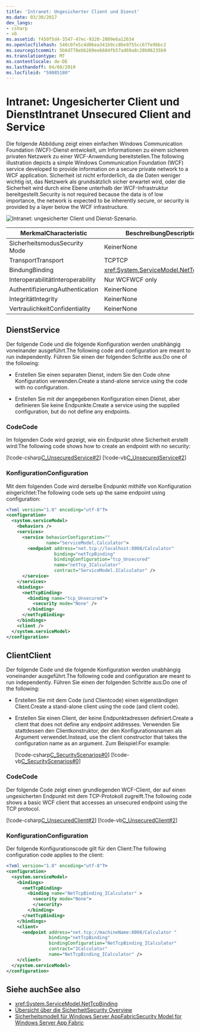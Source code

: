 ```yaml
---
title: 'Intranet: Ungesicherter Client und Dienst'
ms.date: 03/30/2017
dev_langs:
- csharp
- vb
ms.assetid: f450f5d4-3547-47ec-9320-2809e6a12634
ms.openlocfilehash: 540c0fe5c4d06ea341b9cc8be9755cc67fe9bbc2
ms.sourcegitcommit: 5b6d778ebb269ee6684fb57ad69a8c28b06235b9
ms.translationtype: MT
ms.contentlocale: de-DE
ms.lasthandoff: 04/08/2019
ms.locfileid: "59085180"
---
```

# <a name="intranet-unsecured-client-and-service"></a><span data-ttu-id="1f41a-102">Intranet: Ungesicherter Client und Dienst</span><span class="sxs-lookup"><span data-stu-id="1f41a-102">Intranet Unsecured Client and Service</span></span>
<span data-ttu-id="1f41a-103">Die folgende Abbildung zeigt einen einfachen Windows Communication Foundation (WCF)-Dienst entwickelt, um Informationen zu einem sicheren privaten Netzwerk zu einer WCF-Anwendung bereitstellen.</span><span class="sxs-lookup"><span data-stu-id="1f41a-103">The following illustration depicts a simple Windows Communication Foundation (WCF) service developed to provide information on a secure private network to a WCF application.</span></span> <span data-ttu-id="1f41a-104">Sicherheit ist nicht erforderlich, da die Daten weniger wichtig ist, das Netzwerk als grundsätzlich sicher erwartet wird, oder die Sicherheit wird durch eine Ebene unterhalb der WCF-Infrastruktur bereitgestellt.</span><span class="sxs-lookup"><span data-stu-id="1f41a-104">Security is not required because the data is of low importance, the network is expected to be inherently secure, or security is provided by a layer below the WCF infrastructure.</span></span>  
  
 ![Intranet: ungesicherter Client und Dienst-Szenario.](./media/intranet-unsecured-client-and-service/unsecured-web-client-service.gif)  
  
|<span data-ttu-id="1f41a-106">Merkmal</span><span class="sxs-lookup"><span data-stu-id="1f41a-106">Characteristic</span></span>|<span data-ttu-id="1f41a-107">Beschreibung</span><span class="sxs-lookup"><span data-stu-id="1f41a-107">Description</span></span>|  
|--------------------|-----------------|  
|<span data-ttu-id="1f41a-108">Sicherheitsmodus</span><span class="sxs-lookup"><span data-stu-id="1f41a-108">Security Mode</span></span>|<span data-ttu-id="1f41a-109">Keiner</span><span class="sxs-lookup"><span data-stu-id="1f41a-109">None</span></span>|  
|<span data-ttu-id="1f41a-110">Transport</span><span class="sxs-lookup"><span data-stu-id="1f41a-110">Transport</span></span>|<span data-ttu-id="1f41a-111">TCP</span><span class="sxs-lookup"><span data-stu-id="1f41a-111">TCP</span></span>|  
|<span data-ttu-id="1f41a-112">Bindung</span><span class="sxs-lookup"><span data-stu-id="1f41a-112">Binding</span></span>|<xref:System.ServiceModel.NetTcpBinding>|  
|<span data-ttu-id="1f41a-113">Interoperabilität</span><span class="sxs-lookup"><span data-stu-id="1f41a-113">Interoperability</span></span>|<span data-ttu-id="1f41a-114">Nur WCF</span><span class="sxs-lookup"><span data-stu-id="1f41a-114">WCF only</span></span>|  
|<span data-ttu-id="1f41a-115">Authentifizierung</span><span class="sxs-lookup"><span data-stu-id="1f41a-115">Authentication</span></span>|<span data-ttu-id="1f41a-116">Keiner</span><span class="sxs-lookup"><span data-stu-id="1f41a-116">None</span></span>|  
|<span data-ttu-id="1f41a-117">Integrität</span><span class="sxs-lookup"><span data-stu-id="1f41a-117">Integrity</span></span>|<span data-ttu-id="1f41a-118">Keiner</span><span class="sxs-lookup"><span data-stu-id="1f41a-118">None</span></span>|  
|<span data-ttu-id="1f41a-119">Vertraulichkeit</span><span class="sxs-lookup"><span data-stu-id="1f41a-119">Confidentiality</span></span>|<span data-ttu-id="1f41a-120">Keiner</span><span class="sxs-lookup"><span data-stu-id="1f41a-120">None</span></span>|  
  
## <a name="service"></a><span data-ttu-id="1f41a-121">Dienst</span><span class="sxs-lookup"><span data-stu-id="1f41a-121">Service</span></span>  
 <span data-ttu-id="1f41a-122">Der folgende Code und die folgende Konfiguration werden unabhängig voneinander ausgeführt.</span><span class="sxs-lookup"><span data-stu-id="1f41a-122">The following code and configuration are meant to run independently.</span></span> <span data-ttu-id="1f41a-123">Führen Sie einen der folgenden Schritte aus:</span><span class="sxs-lookup"><span data-stu-id="1f41a-123">Do one of the following:</span></span>  
  
-   <span data-ttu-id="1f41a-124">Erstellen Sie einen separaten Dienst, indem Sie den Code ohne Konfiguration verwenden.</span><span class="sxs-lookup"><span data-stu-id="1f41a-124">Create a stand-alone service using the code with no configuration.</span></span>  
  
-   <span data-ttu-id="1f41a-125">Erstellen Sie mit der angegebenen Konfiguration einen Dienst, aber definieren Sie keine Endpunkte.</span><span class="sxs-lookup"><span data-stu-id="1f41a-125">Create a service using the supplied configuration, but do not define any endpoints.</span></span>  
  
### <a name="code"></a><span data-ttu-id="1f41a-126">Code</span><span class="sxs-lookup"><span data-stu-id="1f41a-126">Code</span></span>  
 <span data-ttu-id="1f41a-127">Im folgenden Code wird gezeigt, wie ein Endpunkt ohne Sicherheit erstellt wird:</span><span class="sxs-lookup"><span data-stu-id="1f41a-127">The following code shows how to create an endpoint with no security:</span></span>  
  
 [!code-csharp[C_UnsecuredService#2](../../../../samples/snippets/csharp/VS_Snippets_CFX/c_unsecuredservice/cs/source.cs#2)]
 [!code-vb[C_UnsecuredService#2](../../../../samples/snippets/visualbasic/VS_Snippets_CFX/c_unsecuredservice/vb/source.vb#2)]  
  
### <a name="configuration"></a><span data-ttu-id="1f41a-128">Konfiguration</span><span class="sxs-lookup"><span data-stu-id="1f41a-128">Configuration</span></span>  
 <span data-ttu-id="1f41a-129">Mit dem folgenden Code wird derselbe Endpunkt mithilfe von Konfiguration eingerichtet:</span><span class="sxs-lookup"><span data-stu-id="1f41a-129">The following code sets up the same endpoint using configuration:</span></span>  
  
```xml  
<?xml version="1.0" encoding="utf-8"?>  
<configuration>  
  <system.serviceModel>  
    <behaviors />  
    <services>  
      <service behaviorConfiguration=""   
               name="ServiceModel.Calculator">  
        <endpoint address="net.tcp://localhost:8008/Calculator"   
                  binding="netTcpBinding"  
                  bindingConfiguration="tcp_Unsecured"   
                  name="netTcp_ICalculator"  
                  contract="ServiceModel.ICalculator" />  
      </service>  
    </services>  
    <bindings>  
      <netTcpBinding>  
        <binding name="tcp_Unsecured">  
          <security mode="None" />  
        </binding>  
      </netTcpBinding>  
    </bindings>  
    <client />  
  </system.serviceModel>  
</configuration>  
```  
  
## <a name="client"></a><span data-ttu-id="1f41a-130">Client</span><span class="sxs-lookup"><span data-stu-id="1f41a-130">Client</span></span>  
 <span data-ttu-id="1f41a-131">Der folgende Code und die folgende Konfiguration werden unabhängig voneinander ausgeführt.</span><span class="sxs-lookup"><span data-stu-id="1f41a-131">The following code and configuration are meant to run independently.</span></span> <span data-ttu-id="1f41a-132">Führen Sie einen der folgenden Schritte aus:</span><span class="sxs-lookup"><span data-stu-id="1f41a-132">Do one of the following:</span></span>  
  
-   <span data-ttu-id="1f41a-133">Erstellen Sie mit dem Code (und Clientcode) einen eigenständigen Client.</span><span class="sxs-lookup"><span data-stu-id="1f41a-133">Create a stand-alone client using the code (and client code).</span></span>  
  
-   <span data-ttu-id="1f41a-134">Erstellen Sie einen Client, der keine Endpunktadressen definiert.</span><span class="sxs-lookup"><span data-stu-id="1f41a-134">Create a client that does not define any endpoint addresses.</span></span> <span data-ttu-id="1f41a-135">Verwenden Sie stattdessen den Clientkonstruktor, der den Konfigurationsnamen als Argument verwendet.</span><span class="sxs-lookup"><span data-stu-id="1f41a-135">Instead, use the client constructor that takes the configuration name as an argument.</span></span> <span data-ttu-id="1f41a-136">Zum Beispiel:</span><span class="sxs-lookup"><span data-stu-id="1f41a-136">For example:</span></span>  
  
     [!code-csharp[C_SecurityScenarios#0](../../../../samples/snippets/csharp/VS_Snippets_CFX/c_securityscenarios/cs/source.cs#0)]
     [!code-vb[C_SecurityScenarios#0](../../../../samples/snippets/visualbasic/VS_Snippets_CFX/c_securityscenarios/vb/source.vb#0)]  
  
### <a name="code"></a><span data-ttu-id="1f41a-137">Code</span><span class="sxs-lookup"><span data-stu-id="1f41a-137">Code</span></span>  
 <span data-ttu-id="1f41a-138">Der folgende Code zeigt einen grundlegenden WCF-Client, der auf einen ungesicherten Endpunkt mit dem TCP-Protokoll zugreift.</span><span class="sxs-lookup"><span data-stu-id="1f41a-138">The following code shows a basic WCF client that accesses an unsecured endpoint using the TCP protocol.</span></span>  
  
 [!code-csharp[C_UnsecuredClient#2](../../../../samples/snippets/csharp/VS_Snippets_CFX/c_unsecuredclient/cs/source.cs#2)]
 [!code-vb[C_UnsecuredClient#2](../../../../samples/snippets/visualbasic/VS_Snippets_CFX/c_unsecuredclient/vb/source.vb#2)]  
  
### <a name="configuration"></a><span data-ttu-id="1f41a-139">Konfiguration</span><span class="sxs-lookup"><span data-stu-id="1f41a-139">Configuration</span></span>  
 <span data-ttu-id="1f41a-140">Der folgende Konfigurationscode gilt für den Client:</span><span class="sxs-lookup"><span data-stu-id="1f41a-140">The following configuration code applies to the client:</span></span>  
  
```xml  
<?xml version="1.0" encoding="utf-8"?>  
<configuration>  
  <system.serviceModel>  
    <bindings>  
      <netTcpBinding>  
        <binding name="NetTcpBinding_ICalculator" >  
          <security mode="None">  
          </security>  
        </binding>  
      </netTcpBinding>  
    </bindings>  
    <client>  
      <endpoint address="net.tcp://machineName:8008/Calculator "  
                binding="netTcpBinding"   
                bindingConfiguration="NetTcpBinding_ICalculator"  
                contract="ICalculator"   
                name="NetTcpBinding_ICalculator" />  
    </client>  
  </system.serviceModel>  
</configuration>  
```  
  
## <a name="see-also"></a><span data-ttu-id="1f41a-141">Siehe auch</span><span class="sxs-lookup"><span data-stu-id="1f41a-141">See also</span></span>

- <xref:System.ServiceModel.NetTcpBinding>
- [<span data-ttu-id="1f41a-142">Übersicht über die Sicherheit</span><span class="sxs-lookup"><span data-stu-id="1f41a-142">Security Overview</span></span>](../../../../docs/framework/wcf/feature-details/security-overview.md)
- [<span data-ttu-id="1f41a-143">Sicherheitsmodell für Windows Server AppFabric</span><span class="sxs-lookup"><span data-stu-id="1f41a-143">Security Model for Windows Server App Fabric</span></span>](https://go.microsoft.com/fwlink/?LinkID=201279&clcid=0x409)
